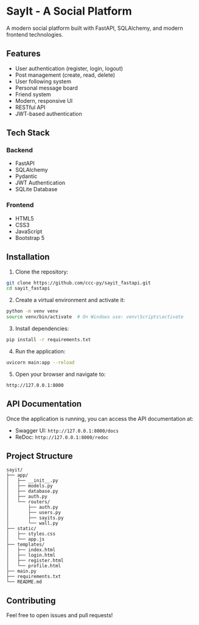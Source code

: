 # SayIt - A Social Platform

A modern social platform built with FastAPI, SQLAlchemy, and modern frontend technologies.

## Features

- User authentication (register, login, logout)
- Post management (create, read, delete)
- User following system
- Personal message board
- Friend system
- Modern, responsive UI
- RESTful API
- JWT-based authentication

## Tech Stack

### Backend
- FastAPI
- SQLAlchemy
- Pydantic
- JWT Authentication
- SQLite Database

### Frontend
- HTML5
- CSS3
- JavaScript
- Bootstrap 5

## Installation

1. Clone the repository:
```bash
git clone https://github.com/ccc-py/sayit_fastapi.git
cd sayit_fastapi
```

2. Create a virtual environment and activate it:
```bash
python -m venv venv
source venv/bin/activate  # On Windows use: venv\Scripts\activate
```

3. Install dependencies:
```bash
pip install -r requirements.txt
```

4. Run the application:
```bash
uvicorn main:app --reload
```

5. Open your browser and navigate to:
```
http://127.0.0.1:8000
```

## API Documentation

Once the application is running, you can access the API documentation at:
- Swagger UI: `http://127.0.0.1:8000/docs`
- ReDoc: `http://127.0.0.1:8000/redoc`

## Project Structure

```
sayit/
├── app/
│   ├── __init__.py
│   ├── models.py
│   ├── database.py
│   ├── auth.py
│   └── routers/
│       ├── auth.py
│       ├── users.py
│       ├── sayits.py
│       └── wall.py
├── static/
│   ├── styles.css
│   └── app.js
├── templates/
│   ├── index.html
│   ├── login.html
│   ├── register.html
│   └── profile.html
├── main.py
├── requirements.txt
└── README.md
```

## Contributing

Feel free to open issues and pull requests!